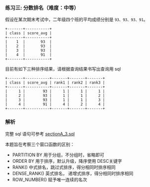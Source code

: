 ### 练习三:  分数排名（难度：中等）

假设在某次期末考试中，二年级四个班的平均成绩分别是 `93、93、93、91`。

```plain
+-------+-----------+
| class | score_avg |
+-------+-----------+
|    1  |       93  |
|    2  |       93  |
|    3  |       93  |
|    4  |       91  |
+-------+-----------+
```
目前有如下三种排序结果，请根据查询结果书写出查询用 sql

```plain
+-------+-----------+-------+-------+-------+
| class | score_avg | rank1 | rank2 | rank3 |
+-------+-----------+-------+-------+-------+
|     1 |        93 |     1 |     1 |     1 |
|     2 |        93 |     1 |     1 |     2 |
|     3 |        93 |     1 |     1 |     3 |
|     4 |        91 |     4 |     2 |     4 |
+-------+-----------+-------+-------+-------+
```

### 解析
完整 sql 语句可参考 [sectionA_3.sql](https://github.com/hd2yao/learn-sql/blob/master/datawhale/wonderful-sql/sectionA-3/sectionA_3.sql)

本题旨在考察三个窗口函数的区别：

- PARTITION BY 用于分组，不分组时，省略即可
- ORDER BY 用于排序，默认升级，降序使用 DESC关键字
- RANK() 中式排名，跳过式排序，得分相同时排序相同
- DENSE_RANK() 英式排名， 递增式排序，得分相同时排序相同
- ROW_NUMBER() 赋予唯一连续的名次